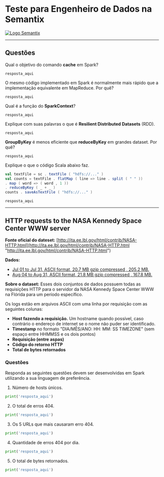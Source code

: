 # Teste para Engenheiro de Dados na Semantix

[![Logo Semantix](https://github.com/paaarx/semantix/blob/master/semantix_logo.jpg "Logo Semantix")](https://github.com/paaarx/semantix/blob/master/semantix_logo.jpg "Logo Semantix")

------------

## Questões

Qual o objetivo do comando **cache** em Spark?
```
resposta_aqui
```

O mesmo código implementado em Spark é normalmente mais rápido que a implementação equivalente em MapReduce. Por quê?
```
resposta_aqui
```

Qual é a função do **SparkContext**?
```
resposta_aqui
```

Explique com suas palavras o que é **Resilient Distributed Datasets** (RDD).
```
resposta_aqui
```

**GroupByKey** é menos eficiente que **reduceByKey** em grandes dataset. Por quê?
```
resposta_aqui
```

Explique o que o código Scala abaixo faz.
```scala
val textFile = sc . textFile ( "hdfs://..." )
val counts = textFile . flatMap ( line => line . split ( " " ))
. map ( word => ( word , 1 ))
. reduceByKey ( _ + _ )
counts . saveAsTextFile ( "hdfs://..." )
```

```
resposta_aqui
```

------------

## HTTP requests to the NASA Kennedy Space Center WWW server

**Fonte oficial do dateset:** [http://ita.ee.lbl.gov/html/contrib/NASA-HTTP.html](http://ita.ee.lbl.gov/html/contrib/NASA-HTTP.html "http://ita.ee.lbl.gov/html/contrib/NASA-HTTP.html")

**Dados:**
- [Jul 01 to Jul 31, ASCII format, 20.7 MB gzip compressed , 205.2 MB.](ftp://ita.ee.lbl.gov/traces/NASA_access_log_Jul95.gz "Jul 01 to Jul 31, ASCII format, 20.7 MB gzip compressed , 205.2 MB.")
- [Aug 04 to Aug 31, ASCII format, 21.8 MB gzip compressed , 167.8 MB.](ftp://ita.ee.lbl.gov/traces/NASA_access_log_Aug95.gz "Aug 04 to Aug 31, ASCII format, 21.8 MB gzip compressed , 167.8 MB.")

**Sobre o dataset:** Esses dois conjuntos de dados possuem todas as requisições HTTP para o servidor da NASA Kennedy Space Center WWW na Flórida para um período específico.

Os logs estão em arquivos ASCII com uma linha por requisição com as seguintes colunas:
- **Host fazendo a requisição.** Um hostname quando possível, caso contrário o endereço de internet se o nome não puder ser identificado.
- **Timestamp** no formato "DIA/MÊS/ANO: HH: MM: SS TIMEZONE" (sem espaço entre HHMMSS e os dois pontos)
- **Requisição (entre aspas)**
- **Código do retorno HTTP**
- **Total de bytes retornados**

### Questões
Responda as seguintes questões devem ser desenvolvidas em Spark utilizando a sua linguagem de preferência.

1. Número de hosts únicos.
```python
print('resposta_aqui')
```

2. O total de erros 404.
```python
print('resposta_aqui')
```

3. Os 5 URLs que mais causaram erro 404.
```python
print('resposta_aqui')
```

4. Quantidade de erros 404 por dia.
```python
print('resposta_aqui')
```

5. O total de bytes retornados.
```python
print('resposta_aqui')
```
